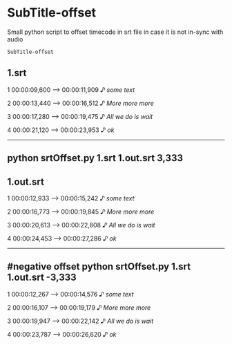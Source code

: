 # SubTitle-offset
Small python script to offset timecode in srt file in case it is not in-sync with audio

    SubTitle-offset
  
1.srt
------------------
1
00:00:09,600 --> 00:00:11,909
<i>♪ some text</i>

2
00:00:13,440 --> 00:00:16,512
<i>♪ More more more</i>

3
00:00:17,280 --> 00:00:19,475
<i>♪ All we do is wait</i>

4
00:00:21,120 --> 00:00:23,953
<i>♪ ok</i>

------------------
python srtOffset.py 1.srt 1.out.srt 3,333 
------------------
1.out.srt
------------------
1
00:00:12,933 --> 00:00:15,242
<i>♪ some text</i>

2
00:00:16,773 --> 00:00:19,845
<i>♪ More more more</i>

3
00:00:20,613 --> 00:00:22,808
<i>♪ All we do is wait</i>

4
00:00:24,453 --> 00:00:27,286
<i>♪ ok</i>


------------------
#negative offset
python srtOffset.py 1.srt 1.out.srt -3,333 
------------------
1
00:00:12,267 --> 00:00:14,576
<i>♪ some text</i>

2
00:00:16,107 --> 00:00:19,179
<i>♪ More more more</i>

3
00:00:19,947 --> 00:00:22,142
<i>♪ All we do is wait</i>

4
00:00:23,787 --> 00:00:26,620
<i>♪ ok</i>


